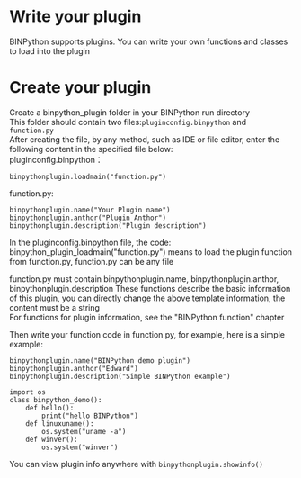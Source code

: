# Write your plugin
BINPython supports plugins. You can write your own functions and classes to load into the plugin  
# Create your plugin
Create a binpython_plugin folder in your BINPython run directory   
This folder should contain two files:`pluginconfig.binpython` and `function.py`  
After creating the file, by any method, such as IDE or file editor, enter the following content in the specified file below:  
pluginconfig.binpython：  
```
binpythonplugin.loadmain("function.py")
```

function.py:
```
binpythonplugin.name("Your Plugin name")
binpythonplugin.anthor("Plugin Anthor")
binpythonplugin.description("Plugin description")
```
In the pluginconfig.binpython file, the code: binpython_plugin_loadmain("function.py") means to load the plugin function from function.py, function.py can be any file

function.py must contain binpythonplugin.name, binpythonplugin.anthor, binpythonplugin.description These functions describe the basic information of this plugin, you can directly change the above template information, the content must be a string   
For functions for plugin information, see the "BINPython function" chapter

Then write your function code in function.py, for example, here is a simple example:
```
binpythonplugin.name("BINPython demo plugin")
binpythonplugin.anthor("Edward")
binpythonplugin.description("Simple BINPython example")

import os
class binpython_demo():
    def hello():
        print("hello BINPython")
    def linuxuname():
        os.system("uname -a")
    def winver():
        os.system("winver")
```
You can view plugin info anywhere with `binpythonplugin.showinfo()`